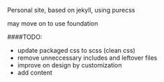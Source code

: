 Personal site, based on jekyll, using purecss

may move on to use foundation

####TODO:
 - update packaged css to scss (clean css)
 - remove unneccessary includes and leftover files
 - improve on design by customization
 - add content
